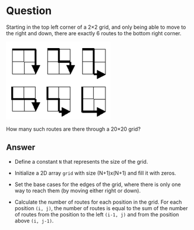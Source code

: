 # Question
Starting in the top left corner of a 2×2 grid, and only being able to move to the right and down, there are exactly 6 routes to the bottom right corner.

![Image](IMG/Screenshot.png)

How many such routes are there through a 20×20 grid?

## Answer

- Define a constant `N` that represents the size of the grid.

- Initialize a 2D array `grid` with size (N+1)x(N+1) and fill it with zeros.

- Set the base cases for the edges of the grid, where there is only one way to reach them (by moving either right or down).

- Calculate the number of routes for each position in the grid. For each position `(i, j)`, the number of routes is equal to the sum of the number of routes from the position to the left `(i-1, j)` and from the position above `(i, j-1)`.